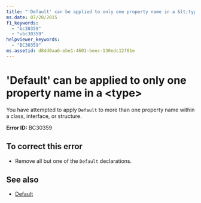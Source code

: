 ```yaml
---
title: "'Default' can be applied to only one property name in a &lt;type&gt;"
ms.date: 07/20/2015
f1_keywords: 
  - "bc30359"
  - "vbc30359"
helpviewer_keywords: 
  - "BC30359"
ms.assetid: d8dd0aa6-ebe1-4601-beec-130edc12f81e
---
```

# 'Default' can be applied to only one property name in a &lt;type&gt;
You have attempted to apply `Default` to more than one property name within a class, interface, or structure.  
  
 **Error ID:** BC30359  
  
## To correct this error  
  
-   Remove all but one of the `Default` declarations.  
  
## See also
- [Default](../../visual-basic/language-reference/modifiers/default.md)
